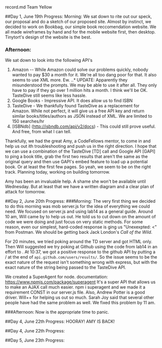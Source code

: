 record.md
Team Yellow

##Day 1, June 19th Progress:
Morning: We sat down to rite out our speck, our proposal and do a sketch of our proposed site.
Almost by instinct, we decided to work on Bookbag, our simple book reccomendation website.
We all made wireframes by hand and for the mobile website first, then desktop. Tinytort's design of the website is the best.

### Afternoon:
We sat down to look into the following API's
1. Amazon -- While Amazon could solve our problems quickly, nobody wanted to pay $30 a month for it. We're all too dang poor for that. It also seems to use XML more. Ew.
..* UPDATE: Apparently they misunderstood the prompts. We may be able to use it after all. They only have to pay if they go over 1 million hits a month. I think we'll be OK. TasteDive still seems like less hassle.
2. Google Books - Impressive API. It does allow us to find ISBN
3. TasteDive - We thankfully found TasteDive as a replacement for Amazon. While not perfect, it will give us a free API key and return similar books/titles/authors as JSON instead of XML. We are limited to 150 searches/hr
4. [ISBNdb] (http://isbndb.com/api/v2/docs)  - This could still prove useful. And free, from what I can tell.

Thankfully, we had the great Amy, a CodeFellows mentor, to come in and help us out ith troubleshooting and push us in the right direction.
I hope that we can use a combination of the TasteDive [TD] call and Google API [GAPI] to ping a book title, grab the first two results that aren't the same as the original query and then use GAPI's embed feature to load up a potential book. Or at least the first few pages.
  So yeah, we seem to be on the right track. Planning today, working on building tomorrow.

  Amy has been an invaluable help. A shame she won't be available until Wednesday. But at least that we have a written diagram and a clear plan of attack for tomorrow. 

##Day 2, June 20th Progress:
###Morning:
 The very first thing we decided to do this morning was mob server.js for the idea of everything we could need. We focused on server.js and using lab14 as a general guide.
 Around 10 am, Will came by to help us out. He told us to cut down on the amount of code we were doing and just focus on very static methods. For some reason, even our simplest, hard-coded response is ging us "Unexexpted: <" from Postman. We should be getting back Jack London's _Call of the Wild_.

 For 20 minutes, we tried poking around the TD server and got HTML only. Then Will suggested we try poking at Github using the code from lab14 in an effort to . At 10:37, we got a positive response to the github API by putting a / at the end of `api.github.com/users/results/`. So the issue seems to be the exact nature of the request isn't something wrong with express, but with the exact nature of the string being passed to the TasteDive API.

  We created a SuperAgent for node. documentation: https://www.npmjs.com/package/superagent
   It's a super API that allows us to make an AJAX call much easier. npm i superagent and we made it a requirement CONST in our server.js file.  Also, Andrew Potter is a good driver. Will++ for helping us out so much. Sarah Joy said that several other people have had the same problem as well.
  We fixed this problem by 11 am. 
 
 ###Afternoon:
   Now is the appropriate time to panic.

##Day 4, June 22th Progress:
HOORAY! AMY IS BACK!


##Day 4, June 22th Progress:

##Day 5, June 23th Progress: